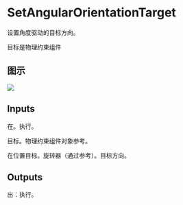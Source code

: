 # SetAngularOrientationTarget

设置角度驱动的目标方向。

目标是物理约束组件

## 图示

![]($-20221218-20210267.png)

## Inputs

在。执行。

目标。物理约束组件对象参考。

在位置目标。旋转器（通过参考）。目标方向。  

## Outputs

出：执行。
